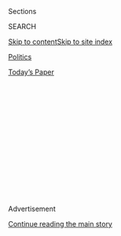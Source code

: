 <div id="app">

<div>

<div>

<div>

<div class="NYTAppHideMasthead css-1q2w90k e1suatyy0">

<div class="section css-ui9rw0 e1suatyy2">

<div class="css-eph4ug er09x8g0">

<div class="css-6n7j50">

</div>

<span class="css-1dv1kvn">Sections</span>

<div class="css-10488qs">

<span class="css-1dv1kvn">SEARCH</span>

</div>

[Skip to content](#site-content)[Skip to site
index](#site-index)

</div>

<div id="masthead-section-label" class="css-1wr3we4 eaxe0e00">

[Politics](https://www.nytimes3xbfgragh.onion/section/politics)

</div>

<div class="css-10698na e1huz5gh0">

</div>

</div>

<div id="masthead-bar-one" class="section hasLinks css-15hmgas e1csuq9d3">

<div class="css-uqyvli e1csuq9d0">

</div>

<div class="css-1uqjmks e1csuq9d1">

</div>

<div class="css-9e9ivx">

[](https://myaccount.nytimes3xbfgragh.onion/auth/login?response_type=cookie&client_id=vi)

</div>

<div class="css-1bvtpon e1csuq9d2">

[Today’s
Paper](https://www.nytimes3xbfgragh.onion/section/todayspaper)

</div>

</div>

</div>

</div>

<div data-aria-hidden="false">

<div id="site-content" data-role="main">

<div>

<div class="css-1aor85t" style="opacity:0.000000001;z-index:-1;visibility:hidden">

<div class="css-1hqnpie">

<div class="css-epjblv">

<span class="css-17xtcya">[Politics](/section/politics)</span><span class="css-x15j1o">|</span><span class="css-fwqvlz">Obama
Strikes Back at Russia for Election
Hacking</span>

</div>

<div class="css-k008qs">

<div class="css-1iwv8en">

<span class="css-18z7m18"></span>

<div>

</div>

</div>

<span class="css-1n6z4y">https://nyti.ms/2hwS8pA</span>

<div class="css-1705lsu">

<div class="css-4xjgmj">

<div class="css-4skfbu" data-role="toolbar" data-aria-label="Social Media Share buttons, Save button, and Comments Panel with current comment count" data-testid="share-tools">

  - 
  - 
  - 
  - 
    
    <div class="css-6n7j50">
    
    </div>

  - 
  - 

</div>

</div>

</div>

</div>

</div>

</div>

<div class="css-13pd83m">

</div>

<div id="top-wrapper" class="css-1sy8kpn">

<div id="top-slug" class="css-l9onyx">

Advertisement

</div>

[Continue reading the main
story](#after-top)

<div class="ad top-wrapper" style="text-align:center;height:100%;display:block;min-height:250px">

<div id="top" class="place-ad" data-position="top" data-size-key="top">

</div>

</div>

<div id="after-top">

</div>

</div>

<div id="sponsor-wrapper" class="css-1hyfx7x">

<div id="sponsor-slug" class="css-19vbshk">

Supported by

</div>

[Continue reading the main
story](#after-sponsor)

<div id="sponsor" class="ad sponsor-wrapper" style="text-align:center;height:100%;display:block">

</div>

<div id="after-sponsor">

</div>

</div>

<div class="css-1vkm6nb ehdk2mb0">

# Obama Strikes Back at Russia for Election Hacking

</div>

<div class="css-79elbk" data-testid="photoviewer-wrapper">

<div class="css-z3e15g" data-testid="photoviewer-wrapper-hidden">

</div>

<div class="css-1a48zt4 ehw59r15" data-testid="photoviewer-children">

![<span class="css-16f3y1r e13ogyst0" data-aria-hidden="true">The Obama
administration was riven for months by an internal debate about how much
of its evidence to make
public.</span><span class="css-cnj6d5 e1z0qqy90" itemprop="copyrightHolder"><span class="css-1ly73wi e1tej78p0">Credit...</span><span><span>Al
Drago/The New York
Times</span></span></span>](https://static01.graylady3jvrrxbe.onion/images/2016/12/30/international-home/30HACKING-5/30HACKING-5-articleInline.jpg?quality=75&auto=webp&disable=upscale)

</div>

</div>

<div class="css-xt80pu e12qa4dv0">

<div class="css-18e8msd">

<div class="css-vp77d3 epjyd6m0">

<div class="css-1baulvz">

By [<span class="css-1baulvz last-byline" itemprop="name">David E.
Sanger</span>](http://www.nytimes3xbfgragh.onion/by/david-e-sanger)

</div>

</div>

  - Dec. 29,
    2016

  - 
    
    <div class="css-4xjgmj">
    
    <div class="css-d8bdto" data-role="toolbar" data-aria-label="Social Media Share buttons, Save button, and Comments Panel with current comment count" data-testid="share-tools">
    
      - 
      - 
      - 
      - 
        
        <div class="css-6n7j50">
        
        </div>
    
      - 
      - 
    
    </div>
    
    </div>

</div>

</div>

<div class="section meteredContent css-1r7ky0e" name="articleBody" itemprop="articleBody">

<div class="css-1fanzo5 StoryBodyCompanionColumn">

<div class="css-53u6y8">

WASHINGTON — President Obama struck back at Russia on Thursday for its
efforts to influence the 2016 election, ejecting 35 suspected Russian
intelligence operatives from the United States and imposing sanctions on
Russia’s two leading intelligence services.

The administration also penalized four top officers of one of those
services, the powerful military intelligence unit known as the
G.R.U.

<div class="css-79elbk" data-testid="photoviewer-wrapper">

<div class="css-z3e15g" data-testid="photoviewer-wrapper-hidden">

</div>

<div class="css-1a48zt4 ehw59r15" data-testid="photoviewer-children">

<div class="css-zgakxe erfvjey0">

<span class="css-1ly73wi e1tej78p0">Image</span>

<div class="css-zjzyr8">

<div data-testid="lazyimage-container" style="height:268.63157894736844px">

</div>

</div>

</div>

<span class="css-16f3y1r e13ogyst0" data-aria-hidden="true">President
Vladimir V. Putin of Russia at the Kremlin on
Tuesday.</span><span class="css-cnj6d5 e1z0qqy90" itemprop="copyrightHolder"><span class="css-1ly73wi e1tej78p0">Credit...</span><span>Pool
photo by Alexei Druzhinin</span></span>

</div>

</div>

Intelligence agencies have concluded that the G.R.U. ordered the attacks
on the Democratic National Committee and other political organizations,
with the approval of the Kremlin, and ultimately enabled the publication
of the emails it harvested to benefit Donald J. Trump’s campaign.

</div>

</div>

<div class="css-1fanzo5 StoryBodyCompanionColumn">

<div class="css-53u6y8">

The expulsion of the 35 Russians, who the administration said were spies
posing as diplomats and other officials, and their families was in
response to the harassment of American diplomats in Russia, State
Department officials said. It was unclear if they were involved in the
hacking.

</div>

</div>

<div class="css-79elbk" data-testid="photoviewer-wrapper">

<div class="css-z3e15g" data-testid="photoviewer-wrapper-hidden">

</div>

<div class="css-1a48zt4 ehw59r15" data-testid="photoviewer-children">

![<span class="css-16f3y1r e13ogyst0" data-aria-hidden="true">President
Obama revoked Russian access to this estate in Maryland’s Eastern
Shore.</span><span class="css-cnj6d5 e1z0qqy90" itemprop="copyrightHolder"><span class="css-1ly73wi e1tej78p0">Credit...</span><span>Gary
Landsman</span></span>](https://static01.graylady3jvrrxbe.onion/images/2016/12/30/world/30HACKING-1/30HACKING-1-articleInline.jpg?quality=75&auto=webp&disable=upscale)

</div>

</div>

<div class="css-1fanzo5 StoryBodyCompanionColumn">

<div class="css-53u6y8">

In addition, the State Department announced [the closing of two
waterfront
estates](https://www.nytimes3xbfgragh.onion/2016/12/29/us/politics/russia-spy-compounds-maryland-long-island.html)
— one in Upper Brookville, N.Y., and another on Maryland’s Eastern Shore
— that it said were used for Russian intelligence activities, although
officials declined to say whether they were specifically used in the
election-related hacks.

Taken together, the sweeping actions announced by the White House, the
Treasury, the State Department and intelligence agencies on Thursday
amount to the strongest American response yet to a state-sponsored
cyberattack. They also appeared intended to box in President-elect
Trump, who will now have to decide whether to lift the sanctions on
Russian intelligence agencies when he takes office next month.

</div>

</div>

<div class="css-1fanzo5 StoryBodyCompanionColumn">

<div class="css-53u6y8">

Mr. Trump responded to the Russian sanctions late Thursday by
reiterating a call to “move on.” But he pledged to meet with
intelligence officials, who have concluded that the Russian hacking was
an attempt to tip the election to Mr. Trump.

</div>

</div>

<div class="css-1fanzo5 StoryBodyCompanionColumn">

<div class="css-53u6y8">

In an earlier statement from Hawaii, Mr. Obama took a subtle dig at Mr.
Trump, who has consistently cast doubt on the intelligence showing that
the Russian government was deeply involved in the hacking. “All
Americans should be alarmed by Russia’s actions,” Mr. Obama said, and
added that the United States acted after “repeated private and public
warnings that we have issued to the Russian government, and are a
necessary and appropriate response to efforts to harm U.S. interests in
violation of established international norms of
behavior.”

</div>

</div>

<div class="css-79elbk" data-testid="photoviewer-wrapper">

<div class="css-z3e15g" data-testid="photoviewer-wrapper-hidden">

</div>

<div class="css-1a48zt4 ehw59r15" data-testid="photoviewer-children">

<div class="css-1xdhyk6 erfvjey0">

<span class="css-1ly73wi e1tej78p0">Image</span>

<div class="css-zjzyr8">

<div data-testid="lazyimage-container" style="height:252.35087719298247px">

</div>

</div>

</div>

<span class="css-16f3y1r e13ogyst0" data-aria-hidden="true">President
Vladimir V. Putin of Russia in 2006. A spokesman for him expressed
“regret” about President Obama’s
decision.</span><span class="css-cnj6d5 e1z0qqy90" itemprop="copyrightHolder"><span class="css-1ly73wi e1tej78p0">Credit...</span><span>Dmitri
Astakhov/Agence France-Presse — Getty Images</span></span>

</div>

</div>

<div class="css-1fanzo5 StoryBodyCompanionColumn">

<div class="css-53u6y8">

He issued a new executive order that allows him, and his successors, to
retaliate for efforts to influence elections in the United States or
those of “allies and partners,” a clear reference to concern that
Russia’s next target may be Germany and France. Already there are
reports of influence operations in both.

Mr. Trump’s position is at odds with most members of his party, who
after classified briefings have called for investigations into the
combination of cyberattacks and old-style information warfare used in
the 2016 campaign. Mr. Trump has largely stuck to the theory he set
forth in a debate with Hillary Clinton in September, when he said the
hacks could have been organized by “somebody sitting on their bed that
weighs 400 pounds.”

</div>

</div>

<div class="css-1fanzo5 StoryBodyCompanionColumn">

<div class="css-53u6y8">

Russia criticized the sanctions and vowed retaliation.

“Such steps of the U.S. administration that has three weeks left to work
are aimed at two things: to further harm Russian-American ties, which
are at a low point as it is, as well as, obviously, deal a blow on the
foreign policy plans of the incoming administration of the
president-elect,” Dmitri S. Peskov, the spokesman for President Vladimir
V. Putin, told reporters.

</div>

</div>

<div class="css-1fanzo5 StoryBodyCompanionColumn">

<div class="css-53u6y8">

Konstantin Kosachyov, the head of the foreign affairs committee in the
upper house of the Russian Parliament, told Interfax that “this is the
agony not even of ‘lame ducks,’ but of ‘political
corpses.’”

<div class="css-79elbk" data-testid="photoviewer-wrapper">

<div class="css-z3e15g" data-testid="photoviewer-wrapper-hidden">

</div>

<div class="css-1a48zt4 ehw59r15" data-testid="photoviewer-children">

<div class="css-zgakxe erfvjey0">

<span class="css-1ly73wi e1tej78p0">Image</span>

<div class="css-zjzyr8">

<div data-testid="lazyimage-container" style="height:497.4946921443737px">

</div>

</div>

</div>

<span class="css-16f3y1r e13ogyst0" data-aria-hidden="true">Igor
Valentinovich
Korobov</span><span class="css-cnj6d5 e1z0qqy90" itemprop="copyrightHolder"><span class="css-1ly73wi e1tej78p0">Credit...</span><span>Ministry
of Defence of the Russian Federation</span></span>

</div>

</div>

Despite the international fallout and political repercussions
surrounding the announcement, it is not clear how much effect the
sanctions will have, except on the ousted diplomats, who have until
midday Sunday to leave the country. G.R.U. officials rarely travel to
the United States, or keep assets here.

The four Russian intelligence officials are Igor Valentinovich Korobov,
the chief of the G.R.U., and three deputies: Sergey Aleksandrovich
Gizunov, Igor Olegovich Kostyukov and Vladimir Stepanovich
Alexseyev.

<div class="css-79elbk" data-testid="photoviewer-wrapper">

<div class="css-z3e15g" data-testid="photoviewer-wrapper-hidden">

</div>

<div class="css-1a48zt4 ehw59r15" data-testid="photoviewer-children">

<div class="css-zgakxe erfvjey0">

<span class="css-1ly73wi e1tej78p0">Image</span>

<div class="css-zjzyr8">

<div data-testid="lazyimage-container" style="height:257.77777777777777px">

</div>

</div>

</div>

<span class="css-16f3y1r e13ogyst0" data-aria-hidden="true">President-elect
Donald J. Trump responded to the Russian sanctions late Thursday by
reiterating a call to “move
on.”</span><span class="css-cnj6d5 e1z0qqy90" itemprop="copyrightHolder"><span class="css-1ly73wi e1tej78p0">Credit...</span><span>Kevin
Hagen for The New York Times</span></span>

</div>

</div>

The administration also put sanctions on three companies and
organizations that it said supported the hacking operations: the Special
Technology Center, a signals intelligence operation in St. Petersburg,
Russia; a firm called Zorsecurity that is also known as Esage Lab; and
the Autonomous Noncommercial Organization Professional Association of
Designers of Data Processing Systems, whose lengthy name, American
officials said, was cover for a group that provided special training for
the hacking.

Still, the sanctions go well beyond the modest sanctions [imposed
against North
Korea](http://www.nytimes3xbfgragh.onion/2015/01/03/us/in-response-to-sony-attack-us-levies-sanctions-on-10-north-koreans.html)
for its attack on Sony Pictures Entertainment two years ago, which Mr.
Obama said at the time was an effort to repress free speech — a somewhat
crude comedy, called “The Interview,” imagining a C.I.A. plot to
assassinate Kim Jung-un, the country’s
leader.

</div>

</div>

<div style="max-width:100%;margin:0 auto">

<div class="css-17dprlf" data-id="100000004756375" data-slug="hack-promo" style="max-width:300px">

</div>

</div>

<div class="css-1fanzo5 StoryBodyCompanionColumn">

<div class="css-53u6y8">

The sanctions are not as biting as previous ones in which the United
States and its Western allies took aim at broad sectors of the Russian
economy and blacklisted dozens of people, some of them close friends of
Mr. Putin’s. Those sanctions were in response to the Russian annexation
of Crimea and its activities to destabilize Ukraine. Mr. Trump suggested
in an interview with The New York Times this year that he believed those
sanctions were useless, and left open the possibility he might lift
them.

The F.B.I. and the Department of Homeland Security on Thursday also
released samples of malware and other indicators of Russian
cyberactivity, including network addresses of computers commonly used by
the Russians to start attacks. But the evidence in a report, in which
the administration referred to the Russian cyberactivity as Grizzly
Steppe, fell short of anything that would directly tie senior officers
of the G.R.U. or the F.S.B., the other intelligence service, to a plan
to influence the election.

</div>

</div>

<div class="css-1fanzo5 StoryBodyCompanionColumn">

<div class="css-53u6y8">

A more detailed report on the intelligence, ordered by Mr. Obama, will
be published in the next three weeks, though much of the information —
especially evidence collected from “implants” in Russian computer
systems, tapped conversations and spies — is expected to remain
classified.

Several Obama administration officials, including Vice President Joseph
R. Biden Jr., have suggested that there may also be a covert response,
one that would be obvious to Mr. Putin but not to the
public.

</div>

</div>

<div style="max-width:100%;margin:0 auto">

<div class="css-17dprlf" data-id="100000004799217" data-slug="news-tips-article-promo" style="max-width:580px">

</div>

</div>

<div class="css-1fanzo5 StoryBodyCompanionColumn">

<div class="css-53u6y8">

While that may prove satisfying, many outside experts have said that
unless the public response is strong enough to impose a real cost on Mr.
Putin, his government and his vast intelligence apparatus, it might not
deter further activity.

“They are concerned about controlling retaliation,” said James A. Lewis,
a cyberexpert at the Center for Strategic and International Studies in
Washington.

</div>

</div>

<div style="max-width:100%;margin:0 auto">

<div class="css-17dprlf" data-id="100000004847644" data-slug="30sanctions-embed" style="max-width:300px">

</div>

</div>

<div class="css-1fanzo5 StoryBodyCompanionColumn">

<div class="css-53u6y8">

But John P. Carlin, who recently left the administration as the chief of
the Justice Department’s national security division, where he assembled
cases against North Korean, Chinese and Iranian hackers, called the
administration’s actions a “significant step that is consistent with a
new model: When you violate norms of behavior in this space, we can
figure out who did it and we can impose consequences.”

The Obama administration was riven for months by an internal debate
about how much of its evidence to make public. In interviews [for a New
York Times investigation into the
hack](https://www.nytimes3xbfgragh.onion/2016/12/13/us/politics/russia-hack-election-dnc.html?hp&action=click&pgtype=Homepage&clickSource=story-heading&module=b-lede-package-region&region=top-news&WT.nav=top-news&_r=0,),
several of Mr. Obama’s top aides expressed regret that they had not made
evidence public earlier, or reacted more strongly. None said they
believed it would have affected the outcome of the election, however.

In recent weeks, Mr. Obama decided that the authorities he created in
April 2015 to retaliate against states or individuals that conduct
hacking after the Sony attack did not go far enough. They made no
provision issuing sanctions in response to an incursion on the electoral
system — an attack few saw coming.

So he ordered his lawyers to amend the executive order, specifically
giving himself and his successor the authority to issue travel bans and
asset freezes on those who “tamper with, alter, or cause a
misappropriation of information, with a purpose or effect of interfering
with or undermining election processes or institutions.”

</div>

</div>

<div class="css-1fanzo5 StoryBodyCompanionColumn">

<div class="css-53u6y8">

The administration has not publicly criticized how its own officials
handled the case. But the Times investigation revealed that the F.B.I.
first informed the Democratic National Committee that it saw evidence
that the committee’s email systems had been hacked in the fall of 2015.
Months of fumbling and slow responses followed.

Mr. Obama said at a news conference that he was first notified early
this summer. But one of his top aides met Russian officials in Geneva to
complain about activity in April.

By the time the leadership of the committee woke up to what was
happening, the G.R.U. had not only obtained emails through a hacking
group that has been closely associated with it for years, but,
investigators say, also allowed them to be published on a number of
websites, including a newly created one called DC Leaks and the far more
established WikiLeaks. Meanwhile, several states reported the “scanning”
of their voter databases — which American intelligence agencies also
attributed to Russian hackers. But there is no evidence, American
officials said, that Russia sought to manipulate votes or voter rolls on
Nov. 8.

Mr. Obama decided not to issue sanctions earlier for fear of Russian
retaliation ahead of Election Day. Some of his aides now believe that
was a mistake. But the president made clear before leaving for Hawaii
that he planned to respond.

</div>

</div>

</div>

<div>

</div>

<div>

</div>

<div>

</div>

<div>

<div id="bottom-wrapper" class="css-1ede5it">

<div id="bottom-slug" class="css-l9onyx">

Advertisement

</div>

[Continue reading the main
story](#after-bottom)

<div id="bottom" class="ad bottom-wrapper" style="text-align:center;height:100%;display:block;min-height:90px">

</div>

<div id="after-bottom">

</div>

</div>

</div>

</div>

</div>

## Site Index

<div>

</div>

## Site Information Navigation

  - [© <span>2020</span> <span>The New York Times
    Company</span>](https://help.nytimes3xbfgragh.onion/hc/en-us/articles/115014792127-Copyright-notice)

<!-- end list -->

  - [NYTCo](https://www.nytco.com/)
  - [Contact
    Us](https://help.nytimes3xbfgragh.onion/hc/en-us/articles/115015385887-Contact-Us)
  - [Work with us](https://www.nytco.com/careers/)
  - [Advertise](https://nytmediakit.com/)
  - [T Brand Studio](http://www.tbrandstudio.com/)
  - [Your Ad
    Choices](https://www.nytimes3xbfgragh.onion/privacy/cookie-policy#how-do-i-manage-trackers)
  - [Privacy](https://www.nytimes3xbfgragh.onion/privacy)
  - [Terms of
    Service](https://help.nytimes3xbfgragh.onion/hc/en-us/articles/115014893428-Terms-of-service)
  - [Terms of
    Sale](https://help.nytimes3xbfgragh.onion/hc/en-us/articles/115014893968-Terms-of-sale)
  - [Site
    Map](https://spiderbites.nytimes3xbfgragh.onion)
  - [Help](https://help.nytimes3xbfgragh.onion/hc/en-us)
  - [Subscriptions](https://www.nytimes3xbfgragh.onion/subscription?campaignId=37WXW)

</div>

</div>

</div>

</div>
